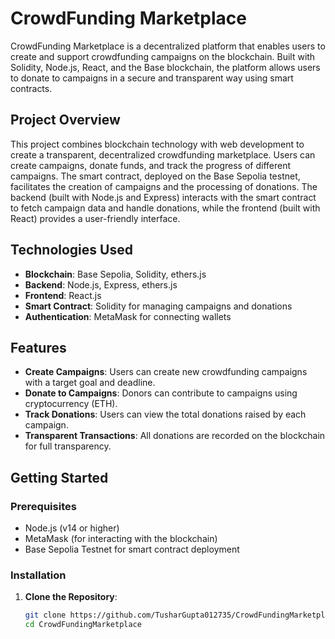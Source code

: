 # CrowdFunding Marketplace

CrowdFunding Marketplace is a decentralized platform that enables users to create and support crowdfunding campaigns on the blockchain. Built with Solidity, Node.js, React, and the Base blockchain, the platform allows users to donate to campaigns in a secure and transparent way using smart contracts.

## Project Overview

This project combines blockchain technology with web development to create a transparent, decentralized crowdfunding marketplace. Users can create campaigns, donate funds, and track the progress of different campaigns. The smart contract, deployed on the Base Sepolia testnet, facilitates the creation of campaigns and the processing of donations. The backend (built with Node.js and Express) interacts with the smart contract to fetch campaign data and handle donations, while the frontend (built with React) provides a user-friendly interface.

## Technologies Used

- **Blockchain**: Base Sepolia, Solidity, ethers.js
- **Backend**: Node.js, Express, ethers.js
- **Frontend**: React.js
- **Smart Contract**: Solidity for managing campaigns and donations
- **Authentication**: MetaMask for connecting wallets

## Features

- **Create Campaigns**: Users can create new crowdfunding campaigns with a target goal and deadline.
- **Donate to Campaigns**: Donors can contribute to campaigns using cryptocurrency (ETH).
- **Track Donations**: Users can view the total donations raised by each campaign.
- **Transparent Transactions**: All donations are recorded on the blockchain for full transparency.

## Getting Started

### Prerequisites

- Node.js (v14 or higher)
- MetaMask (for interacting with the blockchain)
- Base Sepolia Testnet for smart contract deployment

### Installation

1. **Clone the Repository**:

   ```bash
   git clone https://github.com/TusharGupta012735/CrowdFundingMarketplace.git
   cd CrowdFundingMarketplace
